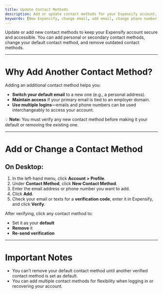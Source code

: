 ```yaml
---
title: Update Contact Methods
description: Add or update contact methods for your Expensify account, including changing your default email or phone number.
keywords: [New Expensify, change email, add email, change phone number, add phone number, contact method, update default email, account access]
---
```

<div id="new-expensify" markdown="1">

Update or add new contact methods to keep your Expensify account secure and accessible. You can add personal or secondary contact methods, change your default contact method, and remove outdated contact methods.

---

# Why Add Another Contact Method?

Adding an additional contact method helps you:

- **Switch your default email** to a new one (e.g., a personal address).
- **Maintain access** if your primary email is tied to an employer domain.
- **Use multiple logins**—emails and phone numbers can be used interchangeably to access your account.

💡 **Note:** You must verify any new contact method before making it your default or removing the existing one.

---

# Add or Change a Contact Method

## On Desktop:
1. In the left-hand menu, click **Account > Profile**.
2. Under **Contact Method**, click **New Contact Method**.
3. Enter the email address or phone number you want to add.
4. Click **Add**.
5. Check your email or texts for a **verification code**, enter it in Expensify, and click **Verify**.

After verifying, click any contact method to:
- Set it as your **default**
- **Remove** it
- **Re-send verification**

---

# Important Notes

- You can’t remove your default contact method until another verified contact method is set as default.
- You can add multiple contact methods for flexibility when logging in or recovering your account.

</div>
